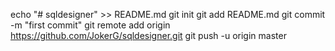echo "# sqldesigner" >> README.md
git init
git add README.md
git commit -m "first commit"
git remote add origin https://github.com/JokerG/sqldesigner.git
git push -u origin master
